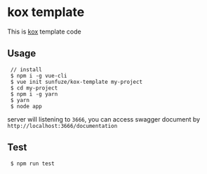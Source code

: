 # kox template
This is [kox](https://github.com/sunfuze/kox) template code
## Usage

```
 // install
 $ npm i -g vue-cli
 $ vue init sunfuze/kox-template my-project
 $ cd my-project
 $ npm i -g yarn
 $ yarn
 $ node app
```

server will listening to `3666`, you can access swagger document by `http://localhost:3666/documentation`

## Test

```
 $ npm run test
```